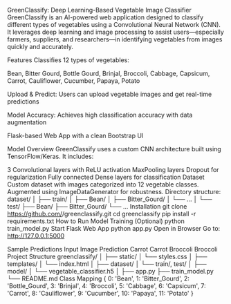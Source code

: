 GreenClassify: Deep Learning-Based Vegetable Image Classifier
GreenClassify is an AI-powered web application designed to classify different types of vegetables using a Convolutional Neural Network (CNN). It leverages deep learning and image processing to assist users—especially farmers, suppliers, and researchers—in identifying vegetables from images quickly and accurately.

Features
Classifies 12 types of vegetables:

Bean, Bitter Gourd, Bottle Gourd, Brinjal, Broccoli, Cabbage, Capsicum, Carrot, Cauliflower, Cucumber, Papaya, Potato

Upload & Predict: Users can upload vegetable images and get real-time predictions

Model Accuracy: Achieves high classification accuracy with data augmentation

Flask-based Web App with a clean Bootstrap UI

Model Overview
GreenClassify uses a custom CNN architecture built using TensorFlow/Keras. It includes:

3 Convolutional layers with ReLU activation
MaxPooling layers
Dropout for regularization
Fully connected Dense layers for classification
Dataset
Custom dataset with images categorized into 12 vegetable classes.
Augmented using ImageDataGenerator for robustness.
Directory structure:
dataset/
│
├── train/
│   ├── Bean/
│   ├── Bitter_Gourd/
│   └── ...
│
└── test/
    ├── Bean/
    ├── Bitter_Gourd/
    └── ...
Installation
git clone https://github.com/<your-username>/greenclassify.git
cd greenclassify
pip install -r requirements.txt
How to Run
Model Training (Optional)
python train_model.py
Start Flask Web App
python app.py
Open in Browser
Go to: http://127.0.0.1:5000

Sample Predictions
Input Image	Prediction
Carrot	Carrot
Broccoli	Broccoli
Project Structure
greenclassify/
│
├── static/
│   └── styles.css
│
├── templates/
│   └── index.html
│
├── dataset/
│   └── train/, test/
│
├── model/
│   └── vegetable_classifier.h5
│
├── app.py
├── train_model.py
└── README.md
Class Mapping
{
  0: 'Bean',
  1: 'Bitter_Gourd',
  2: 'Bottle_Gourd',
  3: 'Brinjal',
  4: 'Broccoli',
  5: 'Cabbage',
  6: 'Capsicum',
  7: 'Carrot',
  8: 'Cauliflower',
  9: 'Cucumber',
  10: 'Papaya',
  11: 'Potato'
}
